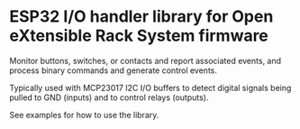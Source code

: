 # ESP32 I/O handler library for Open eXtensible Rack System firmware

Monitor buttons, switches, or contacts and report associated events, and process binary commands and generate control events.

Typically used with MCP23017 I2C I/O buffers to detect digital signals being pulled to GND (inputs) and to control relays (outputs).

See examples for how to use the library.
